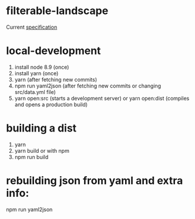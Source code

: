# filterable-landscape

Current [specification](https://docs.google.com/document/d/1QPVrXRjTWDQAwsbgSWutUmteXo0mTXcTvCNlz6qw0Uw/edit)

# local-development
1) install node 8.9 (once)
2) install yarn (once)
3) yarn (after fetching new commits)
4) npm run yaml2json (after fetching new commits or changing src/data.yml file)
5) yarn open:src (starts a development server)
     or
   yarn open:dist (compiles and opens a production build)


# building a dist
   1) yarn
   2) yarn build
or with npm
   1) npm run build

# rebuilding json from yaml and extra info:
   npm run yaml2json
